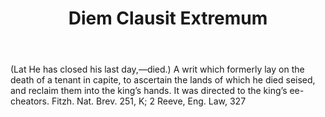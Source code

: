 ---
title: Diem Clausit Extremum
letter: D
permalink: "/definitions/bld-diem-clausit-extremum.html"
body: "(Lat He has closed his last day,—died.) A writ which formerly lay on the death
  of a tenant in capite, to ascertain the lands of which he died seised, and reclaim
  them into the king’s hands. It was directed to the king’s ee-cheators. Fitzh. Nat.
  Brev. 251, K; 2 Reeve, Eng. Law, 327"
published_at: '2018-07-07'
source: Black's Law Dictionary 2nd Ed (1910)
layout: post
---
